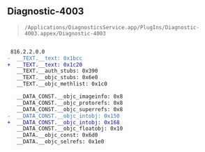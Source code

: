 ## Diagnostic-4003

> `/Applications/DiagnosticsService.app/PlugIns/Diagnostic-4003.appex/Diagnostic-4003`

```diff

 816.2.2.0.0
-  __TEXT.__text: 0x1bcc
+  __TEXT.__text: 0x1c20
   __TEXT.__auth_stubs: 0x390
   __TEXT.__objc_stubs: 0x6e0
   __TEXT.__objc_methlist: 0x1c0

   __DATA_CONST.__objc_imageinfo: 0x8
   __DATA_CONST.__objc_protorefs: 0x8
   __DATA_CONST.__objc_superrefs: 0x8
-  __DATA_CONST.__objc_intobj: 0x150
+  __DATA_CONST.__objc_intobj: 0x168
   __DATA_CONST.__objc_floatobj: 0x10
   __DATA.__objc_const: 0x6d0
   __DATA.__objc_selrefs: 0x1e0

```

